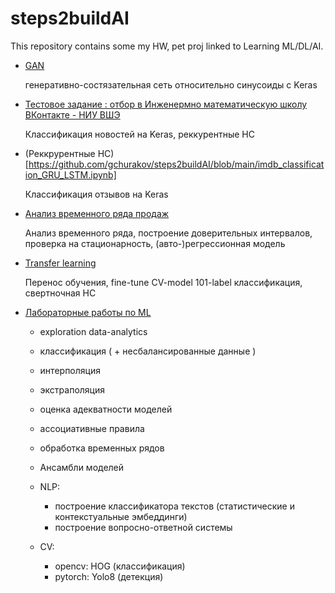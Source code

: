 # steps2buildAI
This repository contains some my HW, pet proj linked to Learning ML/DL/AI.

- [GAN](https://github.com/gchurakov/steps2buildAI/blob/main/gan_sin.ipynb)
  
  генеративно-состязательная сеть относительно синусоиды с Keras

- [Тестовое задание : отбор в Инженермно математическую школу ВКонтакте - НИУ ВШЭ](https://github.com/gchurakov/steps2buildAI/edit/main/README.md)
  
  Классификация новостей на Keras, реккурентные НС

- (Реккрурентные НС)[https://github.com/gchurakov/steps2buildAI/blob/main/imdb_classification_GRU_LSTM.ipynb]
  
  Классификация отзывов на Keras

- [Анализ временного ряда продаж](https://github.com/gchurakov/steps2buildAI/blob/main/sales_analisys.ipynb)
  
  Анализ временного ряда, построение доверительных интервалов, проверка на стационарность, (авто-)регрессионная модель

- [Transfer learning](https://github.com/gchurakov/steps2buildAI/blob/main/transfer_learning.ipynb)
  
  Перенос обучения, fine-tune  CV-model 101-label классификация, свертночная  НС

- [Лабораторные работы по ML](https://github.com/gchurakov/steps2buildAI/blob/main/Machine_Learning_HSE_practices.ipynb)
  
  - exploration data-analytics
  - классификация ( + несбалансированные данные )
  - интерполяция
  - экстраполяция
  - оценка адекватности моделей
  - ассоциативные правила
  - обработка временных рядов
  - Ансамбли моделей
 
  - NLP:
    - построение классификатора текстов (статистические и контекстуальные эмбеддинги)
    - построение вопросно-ответной системы
  - CV:
    - opencv: HOG (классификация)
    - pytorch: Yolo8 (детекция)
  

